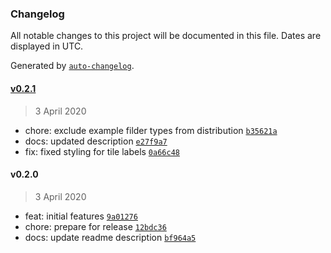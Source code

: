 ### Changelog

All notable changes to this project will be documented in this file. Dates are displayed in UTC.

Generated by [`auto-changelog`](https://github.com/CookPete/auto-changelog).

#### [v0.2.1](https://github.com/gorhom/showcase-template/compare/v0.2.0...v0.2.1)

> 3 April 2020

- chore: exclude example filder types from distribution [`b35621a`](https://github.com/gorhom/showcase-template/commit/b35621ad6b93fc774ccb5bb089478defb09a8ed2)
- docs: updated description [`e27f9a7`](https://github.com/gorhom/showcase-template/commit/e27f9a755913d967b8ff13fd475063c7bc687302)
- fix: fixed styling for tile labels [`0a66c48`](https://github.com/gorhom/showcase-template/commit/0a66c48631ee1d465b50460af3bc3bdbce25d1cd)

#### v0.2.0

> 3 April 2020

- feat: initial features [`9a01276`](https://github.com/gorhom/showcase-template/commit/9a01276c293f548d4cc3fb201b122a5da419548b)
- chore: prepare for release [`12bdc36`](https://github.com/gorhom/showcase-template/commit/12bdc36d2b99dabef6110d9e5ea55bc9be99a5cb)
- docs: update readme description [`bf964a5`](https://github.com/gorhom/showcase-template/commit/bf964a564110eeddc40254883cec5d81373fc04b)
